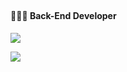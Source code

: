 ## <script> alert(“ Hi there, I'm Yu jin 👋 ”) </script>
#### 💁🏻‍♀️ Back-End Developer



<a href="https://www.notion.so/script-alert-Yu-jin-Portfolio-script-eea5833b3db74a179c2011895fcf703c?pvs=4" target="_blank"><img src="https://img.shields.io/badge/notion-000000?style=flat-square&logo=notion&logoColor=white"/></a>

<a href="https://velog.io/@colorful-stars" target="_blank"><img src="https://img.shields.io/badge/Velog-20c997?style=flat-square&logo=Vimeo&logoColor=white"/></a>




<!--
**8566uyu/8566uyu** is a ✨ _special_ ✨ repository because its `README.md` (this file) appears on your GitHub profile.

Here are some ideas to get you started:

- 🔭 I’m currently working on ...
- 🌱 I’m currently learning ...
- 👯 I’m looking to collaborate on ...
- 🤔 I’m looking for help with ...
- 💬 Ask me about ...
- 📫 How to reach me: ...
- 😄 Pronouns: ...
- ⚡ Fun fact: ...
-->
